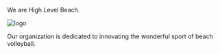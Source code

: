 We are High Level Beach.

![logo]()

Our organization is dedicated to innovating the wonderful sport of beach volleyball. 
